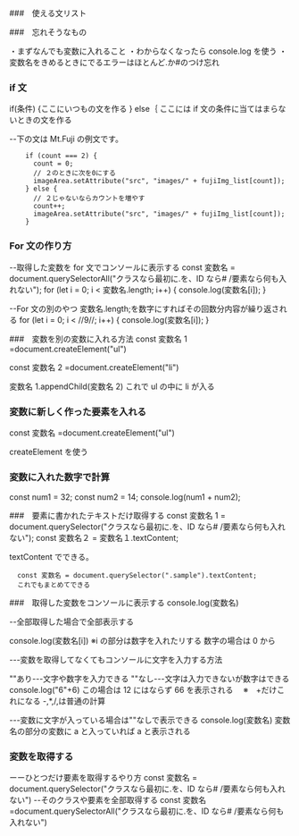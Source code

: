 ###　使える文リスト

###　忘れそうなもの

・まずなんでも変数に入れること
・わからなくなったら console.log を使う
・変数名をきめるときにでるエラーはほとんど.か#のつけ忘れ

### if 文

if(条件)
{ここにいつもの文を作る
}
else｛
ここには if 文の条件に当てはまらないときの文を作る

--下の文は Mt.Fuji の例文です。

        if (count === 2) {
          count = 0;
          // ２のときに次を0にする
          imageArea.setAttribute("src", "images/" + fujiImg_list[count]);
        } else {
          // ２じゃないならカウントを増やす
          count++;
          imageArea.setAttribute("src", "images/" + fujiImg_list[count]);
        }

### For 文の作り方

--取得した変数を for 文でコンソールに表示する
const 変数名 = document.querySelectorAll("クラスなら最初に.を、ID なら# /要素なら何も入れない");
for (let i = 0; i < 変数名.length; i++) {
console.log(変数名[i]);
}

--For 文の別のやつ
変数名.length;を数字にすればその回数分内容が繰り返される
for (let i = 0; i < //9//; i++) {
console.log(変数名[i]);
}

###　変数を別の変数に入れる方法
const 変数名 1 =document.createElement("ul")

const 変数名 2 =document.createElement("li")

変数名 1.appendChild(変数名 2)
これで ul の中に li が入る

### 変数に新しく作った要素を入れる

const 変数名 =document.createElement("ul")

createElement を使う

### 変数に入れた数字で計算

const num1 = 32;
const num2 = 14;
console.log(num1 + num2);

###　要素に書かれたテキストだけ取得する
const 変数名 1 = document.querySelector("クラスなら最初に.を、ID なら# /要素なら何も入れない");
const 変数名２ = 変数名１.textContent;

textContent でできる。

      const 変数名 = document.querySelector(".sample").textContent;
      これでもまとめてできる

###　取得した変数をコンソールに表示する
console.log(変数名)

--全部取得した場合で全部表示する

console.log(変数名[i])
※i の部分は数字を入れたリする
数字の場合は 0 から

---変数を取得してなくてもコンソールに文字を入力する方法

""あり---文字や数字を入力できる
""なし---文字は入力できないが数字はできる
console.log("6"+6)
この場合は 12 にはならず 66 を表示される 　※　+だけこれになる -,\*,/,は普通の計算

---変数に文字が入っている場合は""なしで表示できる
console.log(変数名)
変数名の部分の変数に a と入っていれば a と表示される

### 変数を取得する

ーーひとつだけ要素を取得するやり方
const 変数名 = document.querySelector("クラスなら最初に.を、ID なら# /要素なら何も入れない")
--そのクラスや要素を全部取得する
const 変数名　=document.querySelectorAll("クラスなら最初に.を、ID なら# /要素なら何も入れない")
